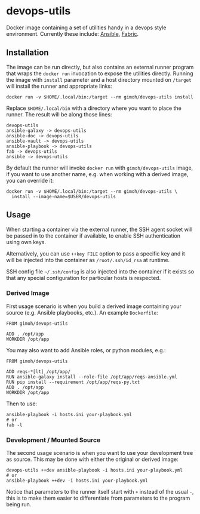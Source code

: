 # devops-utils

Docker image containing a set of utilities handy in a devops style
environment.  Currently these include: [Ansible](http://www.ansible.com/),
[Fabric](http://www.fabfile.org/).


## Installation

The image can be run directly, but also contains an external runner
program that wraps the `docker run` invocation to expose the utilities
directly.  Running the image with `install` parameter and a host
directory mounted on `/target` will install the runner and appropriate
links:

    docker run -v $HOME/.local/bin:/target --rm gimoh/devops-utils install

Replace `$HOME/.local/bin` with a directory where you want to place the
runner.  The result will be along those lines:

    devops-utils
    ansible-galaxy -> devops-utils
    ansible-doc -> devops-utils
    ansible-vault -> devops-utils
    ansible-playbook -> devops-utils
    fab -> devops-utils
    ansible -> devops-utils

By default the runner will invoke `docker run` with `gimoh/devops-utils`
image, if you want to use another name, e.g. when working with a derived
image, you can override it:

    docker run -v $HOME/.local/bin:/target --rm gimoh/devops-utils \
      install --image-name=$USER/devops-utils


## Usage

When starting a container via the external runner, the SSH agent socket
will be passed in to the container if available, to enable SSH
authentication using own keys.

Alternatively, you can use `++key FILE` option to pass a specific key
and it will be injected into the container as `/root/.ssh/id_rsa` at
runtime.

SSH config file `~/.ssh/config` is also injected into the container if
it exists so that any special configuration for particular hosts is
respected.

### Derived Image

First usage scenario is when you build a derived image containing your
source (e.g. Ansible playbooks, etc.).  An example `Dockerfile`:

    FROM gimoh/devops-utils

    ADD . /opt/app
    WORKDIR /opt/app

You may also want to add Ansible roles, or python modules, e.g.:

    FROM gimoh/devops-utils

    ADD reqs-*[lt] /opt/app/
    RUN ansible-galaxy install --role-file /opt/app/reqs-ansible.yml
    RUN pip install --requirement /opt/app/reqs-py.txt
    ADD . /opt/app
    WORKDIR /opt/app

Then to use:

    ansible-playbook -i hosts.ini your-playbook.yml
    # or
    fab -l

### Development / Mounted Source

The second usage scenario is when you want to use your development
tree as source.  This may be done with either the original or derived
image:

    devops-utils ++dev ansible-playbook -i hosts.ini your-playbook.yml
    # or
    ansible-playbook ++dev -i hosts.ini your-playbook.yml

Notice that parameters to the runner itself start with `+` instead of
the usual `-`, this is to make them easier to differentiate from
parameters to the program being run.

